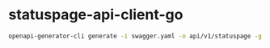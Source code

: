 # statuspage-api-client-go

```bash
openapi-generator-cli generate -i swagger.yaml -o api/v1/statuspage -g go
```
